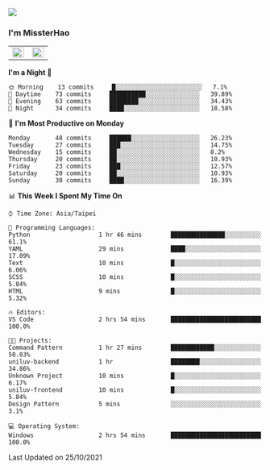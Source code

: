![](https://komarev.com/ghpvc/?username=MissterHao&color=ff69b4)

### I'm MissterHao


<!-- Readme stats -->
<!-- https://github.com/anuraghazra/github-readme-stats -->
<table>
<tr>
    <td valign="top" width="50%">
    <img src="https://github-readme-stats.vercel.app/api?username=MissterHao&hide_border=true&show_icons=true&locale=en" align="left" style="width: 100%" />
    </td>
    <td valign="top" width="50%">
    <img src="https://github-readme-stats.vercel.app/api/top-langs?username=MissterHao&hide_border=true&show_icons=true&locale=en&layout=compact" align="left" style="width: 100%" />
    </td>
</tr>
</table>  


<!--START_SECTION:waka-->
**I'm a Night 🦉** 

```text
🌞 Morning    13 commits     █░░░░░░░░░░░░░░░░░░░░░░░░   7.1% 
🌆 Daytime    73 commits     ██████████░░░░░░░░░░░░░░░   39.89% 
🌃 Evening    63 commits     ████████░░░░░░░░░░░░░░░░░   34.43% 
🌙 Night      34 commits     ████░░░░░░░░░░░░░░░░░░░░░   18.58%

```
📅 **I'm Most Productive on Monday** 

```text
Monday       48 commits     ██████░░░░░░░░░░░░░░░░░░░   26.23% 
Tuesday      27 commits     ███░░░░░░░░░░░░░░░░░░░░░░   14.75% 
Wednesday    15 commits     ██░░░░░░░░░░░░░░░░░░░░░░░   8.2% 
Thursday     20 commits     ██░░░░░░░░░░░░░░░░░░░░░░░   10.93% 
Friday       23 commits     ███░░░░░░░░░░░░░░░░░░░░░░   12.57% 
Saturday     20 commits     ██░░░░░░░░░░░░░░░░░░░░░░░   10.93% 
Sunday       30 commits     ████░░░░░░░░░░░░░░░░░░░░░   16.39%

```


📊 **This Week I Spent My Time On** 

```text
⌚︎ Time Zone: Asia/Taipei

💬 Programming Languages: 
Python                   1 hr 46 mins        ███████████████░░░░░░░░░░   61.1% 
YAML                     29 mins             ████░░░░░░░░░░░░░░░░░░░░░   17.09% 
Text                     10 mins             █░░░░░░░░░░░░░░░░░░░░░░░░   6.06% 
SCSS                     10 mins             █░░░░░░░░░░░░░░░░░░░░░░░░   5.84% 
HTML                     9 mins              █░░░░░░░░░░░░░░░░░░░░░░░░   5.32%

🔥 Editors: 
VS Code                  2 hrs 54 mins       █████████████████████████   100.0%

🐱‍💻 Projects: 
Command Pattern          1 hr 27 mins        ████████████░░░░░░░░░░░░░   50.03% 
uniluv-backend           1 hr                ████████░░░░░░░░░░░░░░░░░   34.86% 
Unknown Project          10 mins             █░░░░░░░░░░░░░░░░░░░░░░░░   6.17% 
uniluv-frontend          10 mins             █░░░░░░░░░░░░░░░░░░░░░░░░   5.84% 
Design Pattern           5 mins              ░░░░░░░░░░░░░░░░░░░░░░░░░   3.1%

💻 Operating System: 
Windows                  2 hrs 54 mins       █████████████████████████   100.0%

```


 Last Updated on 25/10/2021
<!--END_SECTION:waka-->

<!--
**MissterHao/MissterHao** is a ✨ _special_ ✨ repository because its `README.md` (this file) appears on your GitHub profile.

Here are some ideas to get you started:

- 🔭 I’m currently working on ...
- 🌱 I’m currently learning ...
- 👯 I’m looking to collaborate on ...
- 🤔 I’m looking for help with ...
- 💬 Ask me about ...
- 📫 How to reach me: ...
- 😄 Pronouns: ...
- ⚡ Fun fact: ...
-->
